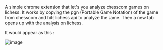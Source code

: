A simple chrome extension that let's you analyze chesscom games on lichess. 
It works by copying the pgn (Portable Game Notation) of the game from chesscom and hits lichess api to analyze the same. 
Then a new tab opens up with the analysis on lichess.

It would appear as this : 


![image](https://github.com/PacificPR/lichess-review-extension/assets/37895349/23dec4ef-3948-4c8d-a5fb-f9a63ef87c3d)
